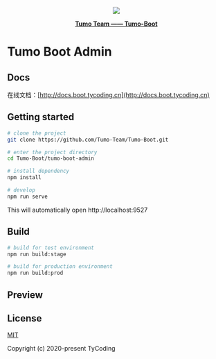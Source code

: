 <p align="center">
    <img src="http://cdn.tycoding.cn/MIK-WxRzP9.png" />
</p>
<p align="center">
    <a href="https://github.com/Tumo-Team/Tumo-Boot" target="_blank">
        <strong>Tumo Team —— Tumo-Boot</strong>
    </a>
</p>

# Tumo Boot Admin

## Docs

在线文档：[http://docs.boot.tycoding.cn](http://docs.boot.tycoding.cn)

## Getting started

```bash
# clone the project
git clone https://github.com/Tumo-Team/Tumo-Boot.git

# enter the project directory
cd Tumo-Boot/tumo-boot-admin

# install dependency
npm install

# develop
npm run serve
```

This will automatically open http://localhost:9527

## Build

```bash
# build for test environment
npm run build:stage

# build for production environment
npm run build:prod
```

## Preview

## License

[MIT](https://github.com/Tumo-Team/Tumo-Boot/blob/master/LICENSE)

Copyright (c) 2020-present TyCoding
